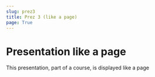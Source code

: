 ```yaml
---
slug: prez3
title: Prez 3 (like a page)
page: True
---
```


# Presentation like a page

This presentation, part of a course, is displayed like a page
